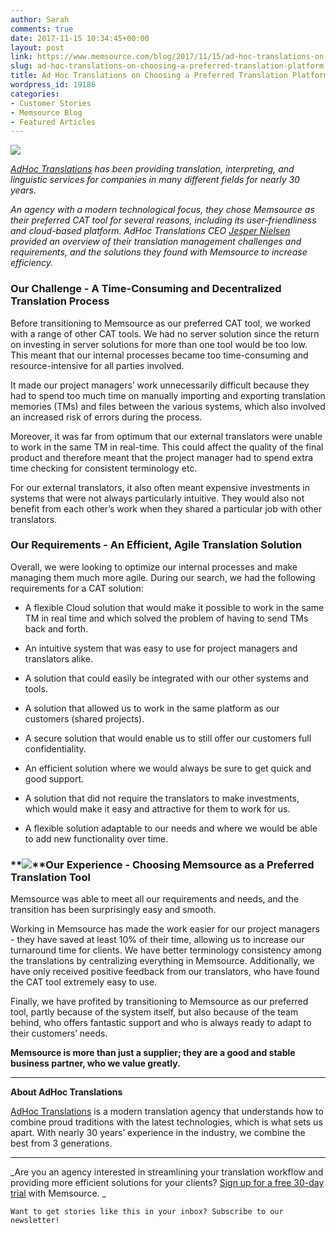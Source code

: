```yaml
---
author: Sarah
comments: true
date: 2017-11-15 10:34:45+00:00
layout: post
link: https://www.memsource.com/blog/2017/11/15/ad-hoc-translations-on-choosing-a-preferred-translation-platform/
slug: ad-hoc-translations-on-choosing-a-preferred-translation-platform
title: Ad Hoc Translations on Choosing a Preferred Translation Platform
wordpress_id: 19186
categories:
- Customer Stories
- Memsource Blog
- Featured Articles
---
```


_[![](https://www.memsource.com/wp-content/uploads/2017/11/AdHoc-logo-300x99.png)](https://www.memsource.com/wp-content/uploads/2017/11/AdHoc-logo.png)_

_[AdHoc Translations](https://www.adhoc-translations.com) has been providing translation, interpreting, and linguistic services for companies in many different fields for nearly 30 years._

_An agency with a modern technological focus, they chose Memsource as their preferred CAT tool for several reasons, including its user-friendliness and cloud-based platform. AdHoc Translations CEO [Jesper Nielsen](https://www.linkedin.com/in/jesper-nielsen-translation/) provided an overview of their translation management challenges and requirements, and the solutions they found with Memsource to increase efficiency._<!-- more -->


### Our Challenge - A Time-Consuming and Decentralized Translation Process


Before transitioning to Memsource as our preferred CAT tool, we worked with a range of other CAT tools. We had no server solution since the return on investing in server solutions for more than one tool would be too low. This meant that our internal processes became too time-consuming and resource-intensive for all parties involved.

It made our project managers’ work unnecessarily difficult because they had to spend too much time on manually importing and exporting translation memories (TMs) and files between the various systems, which also involved an increased risk of errors during the process.

Moreover, it was far from optimum that our external translators were unable to work in the same TM in real-time. This could affect the quality of the final product and therefore meant that the project manager had to spend extra time checking for consistent terminology etc.

For our external translators, it also often meant expensive investments in systems that were not always particularly intuitive. They would also not benefit from each other’s work when they shared a particular job with other translators.


### Our Requirements - An Efficient, Agile Translation Solution


Overall, we were looking to optimize our internal processes and make managing them much more agile. During our search, we had the following requirements for a CAT solution:



 	
  * A flexible Cloud solution that would make it possible to work in the same TM in real time and which solved the problem of having to send TMs back and forth.

 	
  * An intuitive system that was easy to use for project managers and translators alike.

 	
  * A solution that could easily be integrated with our other systems and tools.

 	
  * A solution that allowed us to work in the same platform as our customers (shared projects).

 	
  * A secure solution that would enable us to still offer our customers full confidentiality.

 	
  * An efficient solution where we would always be sure to get quick and good support.

 	
  * A solution that did not require the translators to make investments, which would make it easy and attractive for them to work for us. 

 	
  * A flexible solution adaptable to our needs and where we would be able to add new functionality over time.




### **[![](https://www.memsource.com/wp-content/uploads/2017/11/jesper-300x200.jpg)](https://www.memsource.com/wp-content/uploads/2017/11/jesper.jpg)**Our Experience - Choosing Memsource as a Preferred Translation Tool


Memsource was able to meet all our requirements and needs, and the transition has been surprisingly easy and smooth. 

Working in Memsource has made the work easier for our project managers - they have saved at least 10% of their time, allowing us to increase our turnaround time for clients. We have better terminology consistency among the translations by centralizing everything in Memsource. Additionally, we have only received positive feedback from our translators, who have found the CAT tool extremely easy to use.

Finally, we have profited by transitioning to Memsource as our preferred tool, partly because of the system itself, but also because of the team behind, who offers fantastic support and who is always ready to adapt to their customers’ needs.

**Memsource is more than just a supplier; they are a good and stable business partner, who we value greatly.**

--- 

**About AdHoc Translations**

[AdHoc Translations](https://www.adhoc-translations.com) is a modern translation agency that understands how to combine proud traditions with the latest technologies, which is what sets us apart. With nearly 30 years’ experience in the industry, we combine the best from 3 generations.

---

_Are you an agency interested in streamlining your translation workflow and providing more efficient solutions for your clients? [Sign up for a free 30-day trial](https://cloud.memsource.com/web/organization/signup?e=ULTIMATE) with Memsource.
_








   


    Want to get stories like this in your inbox? Subscribe to our newsletter!
    
   
   


   


   









